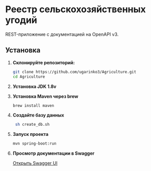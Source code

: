 # Реестр сельскохозяйственных угодий

REST-приложение с документацией на OpenAPI v3.

## Установка

1. **Склонируйте репозиторий:**

   ```bash
   git clone https://github.com/ugarinko3/Agriculture.git
   cd Agriculture
   ```
2. **Установка JDK 1.8v**

3. **Установка Maven через brew**
   ```bash
   brew install maven
   ```
4. **Создайте базу данных**
   ```bash
    sh create_db.sh
   ```
5. **Запуск проекта**
   ```bash
   mvn spring-boot:run
   ```

6. **Просмотр документации в Swagger**

   [Открыть Swagger UI](http://localhost:8080/swagger-ui/index.html?configUrl=/v3/api-docs/swagger-config)

